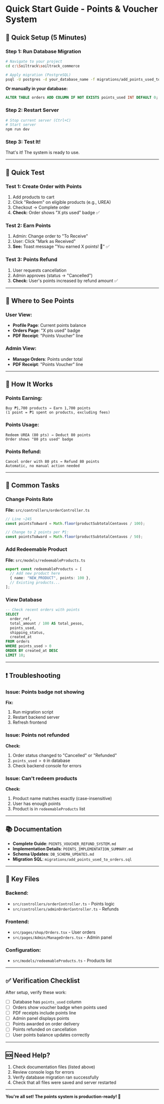 # Quick Start Guide - Points & Voucher System

## 🚀 Quick Setup (5 Minutes)

### Step 1: Run Database Migration

```bash
# Navigate to your project
cd c:\Soiltrack\soiltrack_commerce

# Apply migration (PostgreSQL)
psql -U postgres -d your_database_name -f migrations/add_points_used_to_orders.sql
```

**Or manually in your database:**

```sql
ALTER TABLE orders ADD COLUMN IF NOT EXISTS points_used INT DEFAULT 0;
```

### Step 2: Restart Server

```bash
# Stop current server (Ctrl+C)
# Start server
npm run dev
```

### Step 3: Test It!

That's it! The system is ready to use.

---

## 🧪 Quick Test

### Test 1: Create Order with Points

1. Add products to cart
2. Click "Redeem" on eligible products (e.g., UREA)
3. Checkout → Complete order
4. **Check:** Order shows "X pts used" badge ✅

### Test 2: Earn Points

1. Admin: Change order to "To Receive"
2. User: Click "Mark as Received"
3. **See:** Toast message "You earned X points! 🎁" ✅

### Test 3: Points Refund

1. User requests cancellation
2. Admin approves (status → "Cancelled")
3. **Check:** User's points increased by refund amount ✅

---

## 📍 Where to See Points

### User View:

- **Profile Page**: Current points balance
- **Orders Page**: "X pts used" badge
- **PDF Receipt**: "Points Voucher" line

### Admin View:

- **Manage Orders**: Points under total
- **PDF Receipt**: "Points Voucher" line

---

## 🎁 How It Works

### Points Earning:

```
Buy ₱1,700 products → Earn 1,700 points
(1 point = ₱1 spent on products, excluding fees)
```

### Points Usage:

```
Redeem UREA (80 pts) → Deduct 80 points
Order shows "80 pts used" badge
```

### Points Refund:

```
Cancel order with 80 pts → Refund 80 points
Automatic, no manual action needed
```

---

## 🔧 Common Tasks

### Change Points Rate

**File:** `src/controllers/orderController.ts`

```typescript
// Line ~245
const pointsToAward = Math.floor(productSubtotalCentavos / 100);

// Change to 2 points per ₱1:
const pointsToAward = Math.floor(productSubtotalCentavos / 50);
```

### Add Redeemable Product

**File:** `src/models/redeemableProducts.ts`

```typescript
export const redeemableProducts = [
  // Add new product here
  { name: "NEW_PRODUCT", points: 100 },
  // Existing products...
];
```

### View Database

```sql
-- Check recent orders with points
SELECT
  order_ref,
  total_amount / 100 AS total_pesos,
  points_used,
  shipping_status,
  created_at
FROM orders
WHERE points_used > 0
ORDER BY created_at DESC
LIMIT 10;
```

---

## ❗ Troubleshooting

### Issue: Points badge not showing

**Fix:**

1. Run migration script
2. Restart backend server
3. Refresh frontend

### Issue: Points not refunded

**Check:**

1. Order status changed to "Cancelled" or "Refunded"
2. `points_used > 0` in database
3. Check backend console for errors

### Issue: Can't redeem products

**Check:**

1. Product name matches exactly (case-insensitive)
2. User has enough points
3. Product is in `redeemableProducts` list

---

## 📚 Documentation

- **Complete Guide**: `POINTS_VOUCHER_REFUND_SYSTEM.md`
- **Implementation Details**: `POINTS_IMPLEMENTATION_SUMMARY.md`
- **Schema Updates**: `DB_SCHEMA_UPDATES.md`
- **Migration SQL**: `migrations/add_points_used_to_orders.sql`

---

## 🎯 Key Files

### Backend:

- `src/controllers/orderController.ts` - Points logic
- `src/controllers/adminOrderController.ts` - Refunds

### Frontend:

- `src/pages/shop/Orders.tsx` - User orders
- `src/pages/Admin/ManageOrders.tsx` - Admin panel

### Configuration:

- `src/models/redeemableProducts.ts` - Products list

---

## ✅ Verification Checklist

After setup, verify these work:

- [ ] Database has `points_used` column
- [ ] Orders show voucher badge when points used
- [ ] PDF receipts include points line
- [ ] Admin panel displays points
- [ ] Points awarded on order delivery
- [ ] Points refunded on cancellation
- [ ] User points balance updates correctly

---

## 🆘 Need Help?

1. Check documentation files (listed above)
2. Review console logs for errors
3. Verify database migration ran successfully
4. Check that all files were saved and server restarted

---

**You're all set! The points system is production-ready! 🎉**
